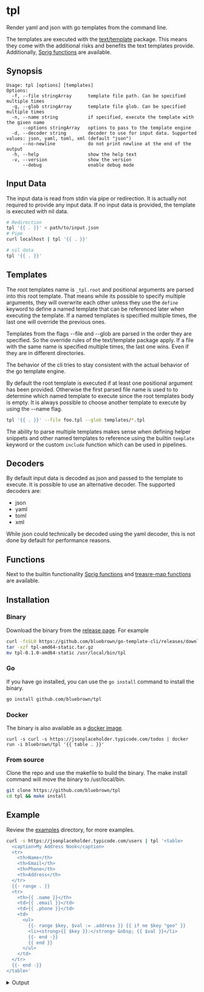 # tpl

Render yaml and json with go templates from the command line.

The templates are executed with the [text/template](https://pkg.go.dev/text/template) package. This means they come with the additional risks and benefits the text templates provide. Additionally, [Sprig functions](http://masterminds.github.io/sprig/) are available.

## Synopsis

```console
Usage: tpl [options] [templates]
Options:
  -f, --file stringArray      template file path. Can be specified multiple times
  -g, --glob stringArray      template file glob. Can be specified multiple times
  -n, --name string           if specified, execute the template with the given name
      --options stringArray   options to pass to the template engine
  -d, --decoder string        decoder to use for input data. Supported values: json, yaml, toml, xml (default "json")
      --no-newline            do not print newline at the end of the output
  -h, --help                  show the help text
  -v, --version               show the version
      --debug                 enable debug mode
```

## Input Data

The input data is read from stdin via pipe or redirection. It is actually not required to provide any input data. If no input data is provided, the template is executed with nil data.

```bash
# Redirection
tpl '{{ . }}' < path/to/input.json
# Pipe
curl localhost | tpl '{{ . }}'

# nil data
tpl '{{ . }}'
```

## Templates

The root templates name is `_tpl.root` and positional arguments are parsed into this root template. That means while its possible to specify multiple arguments, they will overwrite each other unless they use the `define` keyword to define a named template that can be referenced later when executing the template. If a named templates is specified multiple times, the last one will override the previous ones.

Templates from the flags --file and --glob are parsed in the order they are specified. So the override rules of the text/template package apply. If a file with the same name is specified multiple times, the last one wins. Even if they are in different directories.

The behavior of the cli tries to stay consistent with the actual behavior of the go template engine.

By default the root template is executed if at least one positional argument has been provided. Otherwise the first parsed file name is used to to determine which named template to execute since the root templates body is empty. It is always possible to choose another template to execute by using the --name flag.

```bash
tpl '{{ . }}' --file foo.tpl --glob templates/*.tpl
```

The ability to parse multiple templates makes sense when defining helper snippets and other named templates to reference using the builtin `template` keyword or the custom `include` function which can be used in pipelines.

## Decoders

By default input data is decoded as json and passed to the template to execute. It is possible to use an alternative decoder. The supported decoders are:

- json
- yaml
- toml
- xml

While json could technically be decoded using the yaml decoder, this is not done by default for performance reasons.

## Functions

Next to the builtin functionality [Sprig functions](http://masterminds.github.io/sprig/) and [treasre-map functions](https://github.com/bluebrown/treasure-map) are available.

## Installation

### Binary

Download the binary from the [release page](https://github.com/bluebrown/tpl/releases). For example

```bash
curl -fsSLO https://github.com/bluebrown/go-template-cli/releases/download/v0.1.0/tpl-amd64-static.tar.gz
tar -xzf tpl-amd64-static.tar.gz
mv tpl-0.1.0-amd64-static /usr/local/bin/tpl
```

### Go

If you have go installed, you can use the `go install` command to install the binary.

```bash
go install github.com/bluebrown/tpl
```

### Docker

The binary is also available as a [docker image](https://hub.docker.com/repository/docker/bluebrown/tpl).

```shell
curl -s curl -s https://jsonplaceholder.typicode.com/todos | docker run -i bluebrown/tpl '{{ table . }}'
```

### From source

Clone the repo and use the makefile to build the binary. The make install command will move the binary to /usr/local/bin.

```bash
git clone https://github.com/bluebrown/tpl
cd tpl && make install
```

## Example

Review the [examples](https://github.com/bluebrown/go-template-cli/tree/main/assets/examples) directory, for more examples.

```bash
curl -s https://jsonplaceholder.typicode.com/users | tpl '<table>
  <caption>My Address Nook</caption>
  <tr>
    <th>Name</th>
    <th>Email</th>
    <th>Phone</th>
    <th>Address</th>
  </tr>
  {{- range . }}
  <tr>
    <th>{{ .name }}</th>
    <td>{{ .email }}</td>
    <td>{{ .phone }}</td>
    <td>
      <ul>
        {{- range $key, $val := .address }} {{ if ne $key "geo" }}
        <li><strong>{{ $key }}:</strong> &nbsp; {{ $val }}</li>
        {{- end -}}
        {{ end }}
      </ul>
    </td>
  </tr>
  {{- end -}}
</table>'
```

<details>
<summary>Output</summary>

<table>
  <caption>My Address Nook</caption>
  <tr>
    <th>Name</th>
    <th>Email</th>
    <th>Phone</th>
    <th>Address</th>
  </tr>
  <tr>
    <th>Leanne Graham</th>
    <td>Sincere@april.biz</td>
    <td>1-770-736-8031 x56442</td>
    <td>
      <ul>
        <li><strong>city:</strong> &nbsp; Gwenborough</li>
        <li><strong>street:</strong> &nbsp; Kulas Light</li>
        <li><strong>suite:</strong> &nbsp; Apt. 556</li>
        <li><strong>zipcode:</strong> &nbsp; 92998-3874</li>
      </ul>
    </td>
  </tr>
  <tr>
    <th>Ervin Howell</th>
    <td>Shanna@melissa.tv</td>
    <td>010-692-6593 x09125</td>
    <td>
      <ul>
        <li><strong>city:</strong> &nbsp; Wisokyburgh</li>
        <li><strong>street:</strong> &nbsp; Victor Plains</li>
        <li><strong>suite:</strong> &nbsp; Suite 879</li>
        <li><strong>zipcode:</strong> &nbsp; 90566-7771</li>
      </ul>
    </td>
  </tr>
  <tr>
    <th>Clementine Bauch</th>
    <td>Nathan@yesenia.net</td>
    <td>1-463-123-4447</td>
    <td>
      <ul>
        <li><strong>city:</strong> &nbsp; McKenziehaven</li>
        <li><strong>street:</strong> &nbsp; Douglas Extension</li>
        <li><strong>suite:</strong> &nbsp; Suite 847</li>
        <li><strong>zipcode:</strong> &nbsp; 59590-4157</li>
      </ul>
    </td>
  </tr>
  <tr>
    <th>Patricia Lebsack</th>
    <td>Julianne.OConner@kory.org</td>
    <td>493-170-9623 x156</td>
    <td>
      <ul>
        <li><strong>city:</strong> &nbsp; South Elvis</li>
        <li><strong>street:</strong> &nbsp; Hoeger Mall</li>
        <li><strong>suite:</strong> &nbsp; Apt. 692</li>
        <li><strong>zipcode:</strong> &nbsp; 53919-4257</li>
      </ul>
    </td>
  </tr>
  <tr>
    <th>Chelsey Dietrich</th>
    <td>Lucio_Hettinger@annie.ca</td>
    <td>(254)954-1289</td>
    <td>
      <ul>
        <li><strong>city:</strong> &nbsp; Roscoeview</li>
        <li><strong>street:</strong> &nbsp; Skiles Walks</li>
        <li><strong>suite:</strong> &nbsp; Suite 351</li>
        <li><strong>zipcode:</strong> &nbsp; 33263</li>
      </ul>
    </td>
  </tr>
  <tr>
    <th>Mrs. Dennis Schulist</th>
    <td>Karley_Dach@jasper.info</td>
    <td>1-477-935-8478 x6430</td>
    <td>
      <ul>
        <li><strong>city:</strong> &nbsp; South Christy</li>
        <li><strong>street:</strong> &nbsp; Norberto Crossing</li>
        <li><strong>suite:</strong> &nbsp; Apt. 950</li>
        <li><strong>zipcode:</strong> &nbsp; 23505-1337</li>
      </ul>
    </td>
  </tr>
  <tr>
    <th>Kurtis Weissnat</th>
    <td>Telly.Hoeger@billy.biz</td>
    <td>210.067.6132</td>
    <td>
      <ul>
        <li><strong>city:</strong> &nbsp; Howemouth</li>
        <li><strong>street:</strong> &nbsp; Rex Trail</li>
        <li><strong>suite:</strong> &nbsp; Suite 280</li>
        <li><strong>zipcode:</strong> &nbsp; 58804-1099</li>
      </ul>
    </td>
  </tr>
  <tr>
    <th>Nicholas Runolfsdottir V</th>
    <td>Sherwood@rosamond.me</td>
    <td>586.493.6943 x140</td>
    <td>
      <ul>
        <li><strong>city:</strong> &nbsp; Aliyaview</li>
        <li><strong>street:</strong> &nbsp; Ellsworth Summit</li>
        <li><strong>suite:</strong> &nbsp; Suite 729</li>
        <li><strong>zipcode:</strong> &nbsp; 45169</li>
      </ul>
    </td>
  </tr>
  <tr>
    <th>Glenna Reichert</th>
    <td>Chaim_McDermott@dana.io</td>
    <td>(775)976-6794 x41206</td>
    <td>
      <ul>
        <li><strong>city:</strong> &nbsp; Bartholomebury</li>
        <li><strong>street:</strong> &nbsp; Dayna Park</li>
        <li><strong>suite:</strong> &nbsp; Suite 449</li>
        <li><strong>zipcode:</strong> &nbsp; 76495-3109</li>
      </ul>
    </td>
  </tr>
  <tr>
    <th>Clementina DuBuque</th>
    <td>Rey.Padberg@karina.biz</td>
    <td>024-648-3804</td>
    <td>
      <ul>
        <li><strong>city:</strong> &nbsp; Lebsackbury</li>
        <li><strong>street:</strong> &nbsp; Kattie Turnpike</li>
        <li><strong>suite:</strong> &nbsp; Suite 198</li>
        <li><strong>zipcode:</strong> &nbsp; 31428-2261</li>
      </ul>
    </td>
  </tr></table>

</details>
